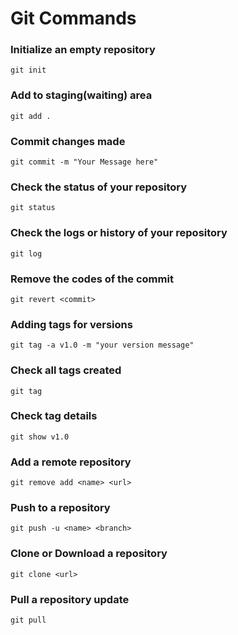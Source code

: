 # Git Commands

### Initialize an empty repository
```git init```

### Add to staging(waiting) area
```git add .```

### Commit changes made
```git commit -m "Your Message here"```

### Check the status of your repository
```git status```

### Check the logs or history of your repository
```git log```

### Remove the codes of the commit
```git revert <commit>```

### Adding tags for versions
```git tag -a v1.0 -m "your version message"```

### Check all tags created
```git tag```

### Check tag details
```git show v1.0```

### Add a remote repository
```git remove add <name> <url>```

### Push to a repository
```git push -u <name> <branch>```

### Clone or Download a repository
```git clone <url>```

### Pull a repository update
```git pull```